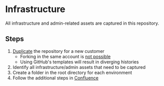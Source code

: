 # Infrastructure
All infrastructure and admin-related assets are captured in this repository.  

## Steps
1. [Duplicate](https://docs.github.com/en/repositories/creating-and-managing-repositories/duplicating-a-repository) the repository for a new customer
    - Forking in the same account is [not possible](https://github.community/t/alternatives-to-forking-into-the-same-account/10200)
    - Using GitHub's templates will result in diverging histories
1. Identify all infrastructure/admin assets that need to be captured
1. Create a folder in the root directory for each environment
1. Follow the additional steps in [Confluence](https://ignitedata.atlassian.net/wiki/spaces/IDL/pages/2252537863/Asset+capture+-+Infrastructure)
